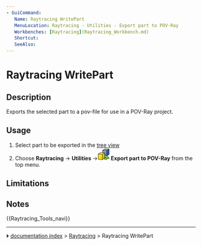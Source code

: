 ```yaml
---
- GuiCommand:
   Name: Raytracing WritePart
   MenuLocation: Raytracing - Utilities - Export part to POV-Ray
   Workbenches: [Raytracing](Raytracing_Workbench.md)
   Shortcut: 
   SeeAlso: 
---
```


# Raytracing WritePart

## Description

Exports the selected part to a pov-file for use in a POV-Ray project.

## Usage

1.  Select part to be exported in the [tree view](Tree_view.md)
2.  Choose **Raytracing** → **Utilities** →**<img src="images/Raytracing_WritePart.svg" width=32px> Export part to POV-Ray** from the top menu.

## Limitations

## Notes




 {{Raytracing_Tools_navi}}



---
⏵ [documentation index](../README.md) > [Raytracing](Raytracing_Workbench.md) > Raytracing WritePart
